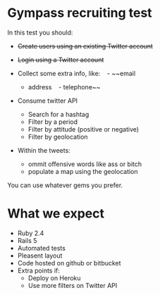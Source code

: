 # Gympass recruiting test
In this test you should:
- ~~Create users using an existing Twitter account~~
- ~~Login using a Twitter account~~
- Collect some extra info, like:
    - ~~email
    - address
    - telephone~~
    
-  Consume twitter API
    - Search for a hashtag
    - Filter by a period
    - Filter by attitude (positive or negative)
	- Filter by geolocation

- Within the tweets:
    - ommit offensive words like ass or bitch
    - populate a map using the geolocation

You can use whatever gems you prefer.

# What we expect
- Ruby 2.4
- Rails 5
- Automated tests
- Pleasent layout
- Code hosted on github or bitbucket
- Extra points if:
    - Deploy on Heroku
    - Use more filters on Twitter API
